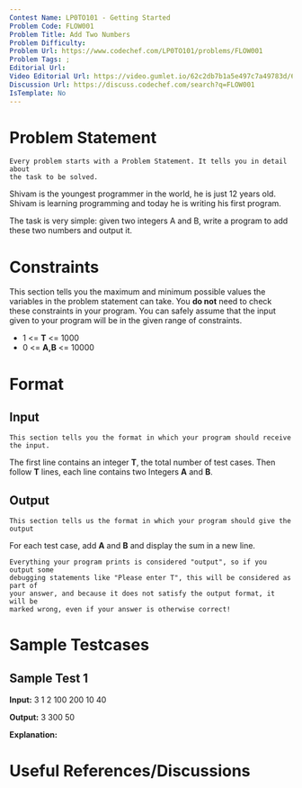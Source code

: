 ```yaml
---
Contest Name: LP0TO101 - Getting Started
Problem Code: FLOW001
Problem Title: Add Two Numbers
Problem Difficulty: 
Problem Url: https://www.codechef.com/LP0TO101/problems/FLOW001
Problem Tags: ; 
Editorial Url: 
Video Editorial Url: https://video.gumlet.io/62c2db7b1a5e497c7a49783d/62cbe8bf6c68a616492e4ede/main.mpd
Discussion Url: https://discuss.codechef.com/search?q=FLOW001
IsTemplate: No
---
```


# Problem Statement

```
Every problem starts with a Problem Statement. It tells you in detail about 
the task to be solved.
```

Shivam is the youngest programmer in the world, he is just 12 years old. 
Shivam is learning programming and today he is writing his first program.

The task is very simple: given two integers A and B, write a program to add 
these two numbers and output it.

# Constraints

This section tells you the maximum and minimum possible values the variables in 
the problem statement can take. You <b>do not</b> need to check these 
constraints in your program. You can safely assume that the input given to your 
program will be in the given range of constraints. 

- 1 <= **T** <= 1000
- 0 <= **A,B** <= 10000

# Format

## Input

```
This section tells you the format in which your program should receive the input.
```

The first line contains an integer **T**, the total number of test cases. Then 
follow **T** lines, each line contains two Integers **A** and **B**.

## Output

```
This section tells us the format in which your program should give the output
```

For each test case, add **A** and **B** and display the sum in a new line.

```
Everything your program prints is considered "output", so if you output some 
debugging statements like "Please enter T", this will be considered as part of 
your answer, and because it does not satisfy the output format, it will be 
marked wrong, even if your answer is otherwise correct!
```

# Sample Testcases

## Sample Test 1

**Input:**
3
1 2
100 200
10 40

**Output:**
3
300
50

**Explanation:**



# Useful References/Discussions
